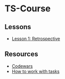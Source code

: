 # TS-Course

## Lessons
* [Lesson 1: Retrospective](./lessons/retrospective)


## Resources
* [Codewars](./codewars.md)
* [How to work with tasks](./prRules.md)
